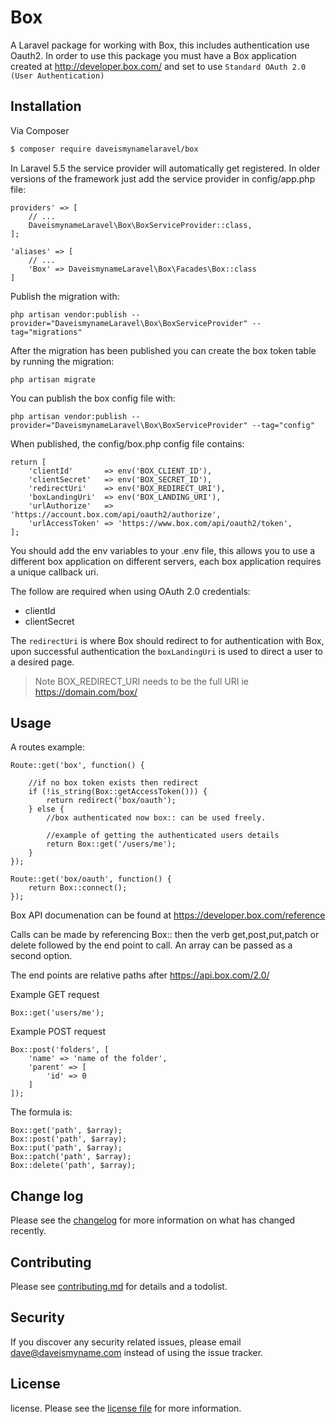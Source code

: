 # Box

A Laravel package for working with Box, this includes authentication use Oauth2. In order to use this package you must have a Box application created at http://developer.box.com/ and set to use `Standard OAuth 2.0 (User Authentication)`

## Installation

Via Composer

``` bash
$ composer require daveismynamelaravel/box
```

In Laravel 5.5 the service provider will automatically get registered. In older versions of the framework just add the service provider in config/app.php file:

```
providers' => [
    // ...
    DaveismynameLaravel\Box\BoxServiceProvider::class,
];
```

```
'aliases' => [
	// ...
    'Box' => DaveismynameLaravel\Box\Facades\Box::class
]
```

Publish the migration with:

```
php artisan vendor:publish --provider="DaveismynameLaravel\Box\BoxServiceProvider" --tag="migrations"
```

After the migration has been published you can create the box token table by running the migration:

```
php artisan migrate
```

You can publish the box config file with:

```
php artisan vendor:publish --provider="DaveismynameLaravel\Box\BoxServiceProvider" --tag="config"
```

When published, the config/box.php config file contains:

```
return [
    'clientId'       => env('BOX_CLIENT_ID'),
    'clientSecret'   => env('BOX_SECRET_ID'),
    'redirectUri'    => env('BOX_REDIRECT_URI'),
    'boxLandingUri'  => env('BOX_LANDING_URI'),
    'urlAuthorize'   => 'https://account.box.com/api/oauth2/authorize',
    'urlAccessToken' => 'https://www.box.com/api/oauth2/token',
];
```

You should add the env variables to your .env file, this allows you to use a different box application on different servers, each box application requires a unique callback uri.

The follow are required when using OAuth 2.0 credentials:

* clientId
* clientSecret

The `redirectUri` is where Box should redirect to for authentication with Box, upon successful authentication the `boxLandingUri` is used to direct a user to a desired page.

> Note BOX_REDIRECT_URI needs to be the full URI ie https://domain.com/box/

## Usage

A routes example:

```
Route::get('box', function() {

    //if no box token exists then redirect
    if (!is_string(Box::getAccessToken())) {
        return redirect('box/oauth');
    } else {
        //box authenticated now box:: can be used freely.

        //example of getting the authenticated users details
        return Box::get('/users/me');
    }
});

Route::get('box/oauth', function() {
    return Box::connect();
});
```

Box API documenation can be found at https://developer.box.com/reference

Calls can be made by referencing Box:: then the verb get,post,put,patch or delete followed by the end point to call. An array can be passed as a second option.

The end points are relative paths after https://api.box.com/2.0/

Example GET request

```
Box::get('users/me');
```

Example POST request

```
Box::post('folders', [
    'name' => 'name of the folder',
    'parent' => [
        'id' => 0
    ]
]);
```

The formula is:

```
Box::get('path', $array);
Box::post('path', $array);
Box::put('path', $array);
Box::patch('path', $array);
Box::delete('path', $array);
```



## Change log

Please see the [changelog](changelog.md) for more information on what has changed recently.


## Contributing

Please see [contributing.md](contributing.md) for details and a todolist.

## Security

If you discover any security related issues, please email [dave@daveismyname.com](dave@daveismyname.com) instead of using the issue tracker.

## License

license. Please see the [license file](license.md) for more information.

